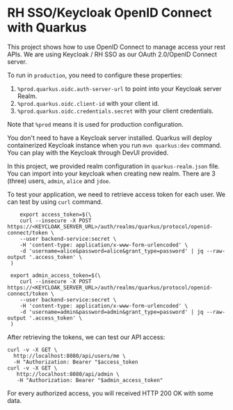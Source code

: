 # RH SSO/Keycloak OpenID Connect with Quarkus

This project shows how to use OpenID Connect to manage access your rest APIs.
We are using Keycloak / RH SSO as our OAuth 2.0/OpenID Connect server.

To run in `production`, you need to configure these properties:

1. `%prod.quarkus.oidc.auth-server-url` to point into your Keycloak server Realm.
2. `%prod.quarkus.oidc.client-id` with your client id.
3. `%prod.quarkus.oidc.credentials.secret` with your client credentials.

Note that `%prod` means it is used for production configuration.

You don't need to have a Keycloak server installed. Quarkus will deploy containerized
Keycloak instance when you run `mvn quarkus:dev` command. You can play with the Keycloak
through DevUI provided.

In this project, we provided realm configuration in `quarkus-realm.json` file. You can import
into your keycloak when creating new realm. There are 3 (three) users, `admin`, `alice` and `jdoe`.

To test your application, we need to retrieve access token for each user. We can test by using `curl`
command.
```
    export access_token=$(\
    curl --insecure -X POST https://<KEYCLOAK_SERVER_URL>/auth/realms/quarkus/protocol/openid-connect/token \
    --user backend-service:secret \
    -H 'content-type: application/x-www-form-urlencoded' \
    -d 'username=alice&password=alice&grant_type=password' | jq --raw-output '.access_token' \
 )

 export admin_access_token=$(\
    curl --insecure -X POST https://<KEYCLOAK_SERVER_URL>/auth/realms/quarkus/protocol/openid-connect/token \
    --user backend-service:secret \
    -H 'content-type: application/x-www-form-urlencoded' \
    -d 'username=admin&password=admin&grant_type=password' | jq --raw-output '.access_token' \
 )
 ```

After retrieving the tokens, we can test our API access:
```
curl -v -X GET \
  http://localhost:8080/api/users/me \
  -H "Authorization: Bearer "$access_token
curl -v -X GET \
   http://localhost:8080/api/admin \
   -H "Authorization: Bearer "$admin_access_token"
```
For every authorized access, you will received HTTP 200 OK with some data.
